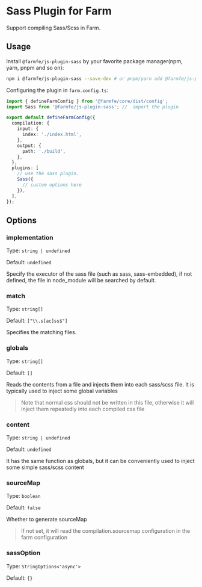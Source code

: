 # Sass Plugin for Farm

Support compiling Sass/Scss in Farm.

## Usage

Install `@farmfe/js-plugin-sass` by your favorite package manager(npm, yarn, pnpm and so on):

```bash
npm i @farmfe/js-plugin-sass --save-dev # or pnpm/yarn add @farmfe/js-plugin-sass -D
```

Configuring the plugin in `farm.config.ts`:

```ts
import { defineFarmConfig } from '@farmfe/core/dist/config';
import Sass from '@farmfe/js-plugin-sass'; //  import the plugin

export default defineFarmConfig({
  compilation: {
    input: {
      index: './index.html',
    },
    output: {
      path: './build',
    },
  },
  plugins: [
    // use the sass plugin.
    Sass({
      // custom options here
    }),
  ],
});
```

## Options

### implementation

Type: `string | undefined`

Default: `undefined`

Specify the executor of the sass file (such as sass, sass-embedded), if not defined, the file in node_module will be searched by default.

### match

Type: `string[]`

Default: `["\\.s[ac]ss$"]`

Specifies the matching files.

### globals

Type: `string[]`

Default: `[]`

Reads the contents from a file and injects them into each sass/scss file. It is typically used to inject some global variables

> Note that normal css should not be written in this file, otherwise it will inject them repeatedly into each compiled css file


### content

Type: `string | undefined`

Default: `undefined`

It has the same function as globals, but it can be conveniently used to inject some simple sass/scss content

### sourceMap

Type: `boolean`

Default: `false`

Whether to generate sourceMap

> If not set, it will read the compilation.sourcemap configuration in the farm configuration

### sassOption

Type: `StringOptions<'async'>`

Default: `{}`
